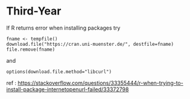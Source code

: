 # Third-Year

If R returns error when installing packages
try

```
fname <- tempfile()
download.file("https://cran.uni-muenster.de/", destfile=fname)
file.remove(fname)
```


and 

```
options(download.file.method="libcurl")
```

ref : https://stackoverflow.com/questions/33355444/r-when-trying-to-install-package-internetopenurl-failed/33372798
